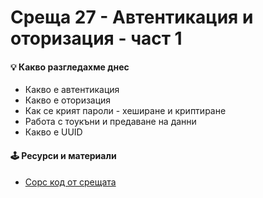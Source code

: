 # Среща 27 - Автентикация и оторизация - част 1

#### 💡 Какво разгледахме днес
- Какво е автентикация <br>
- Какво е оторизация <br>
- Как се крият пароли - хеширане и криптиране <br>
- Работа с тоукъни и предаване на данни <br>
- Какво е UUID

#### 🕹️ Ресурси и материали
- [Сорс код от срещата](./source/)